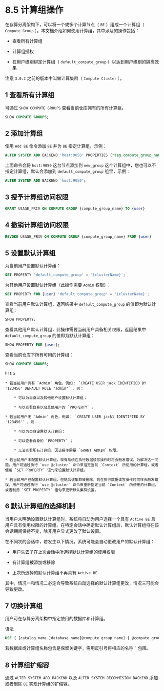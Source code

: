 # 8.5 计算组操作

在存算分离架构下，可以将一个或多个计算节点（ `BE` ）组成一个计算组（ `Compute Group` ）。本文档介绍如何使用计算组，其中涉及的操作包括：

* 查看所有计算组

* 计算组授权

* 在用户级别绑定计算组（ `default_compute_group` ）以达到用户级别的隔离效果

注意 `3.0.2` 之前的版本中叫做计算集群（ `Compute Cluster` ）。

## 1 查看所有计算组

可通过 `SHOW COMPUTE GROUPS` 查看当前仓库拥有的所有计算组。

```sql
SHOW COMPUTE GROUPS;
```

## 2 添加计算组

使用 `Add BE` 命令添加 `BE` 并为 `BE` 指定计算组，示例：

```sql
ALTER SYSTEM ADD BACKEND 'host:9050' PROPERTIES ("tag.compute_group_name" = "new_group");
```

上面命令会将 `host:9050` 这台节点添加到 `new_group` 这个计算组中，您也可以不指定计算组，默认会添加到 `default_compute_group` 组里，示例：

```sql
ALTER SYSTEM ADD BACKEND 'host:9050';
```

## 3 授予计算组访问权限

```sql
GRANT USAGE_PRIV ON COMPUTE GROUP {compute_group_name} TO {user}
```

## 4 撤销计算组访问权限

```sql
REVOKE USAGE_PRIV ON COMPUTE GROUP {compute_group_name} FROM {user}
```

## 5 设置默认计算组

为当前用户设置默认计算组：

```sql
SET PROPERTY 'default_compute_group' = '{clusterName}';
```

为其他用户设置默认计算组（此操作需要 `Admin` 权限）：

```sql
SET PROPERTY FOR {user} 'default_compute_group' = '{clusterName}';
```

查看当前用户默认计算组，返回结果中 `default_compute_group` 的值即为默认计算组：

```sql
SHOW PROPERTY;
```

查看其他用户默认计算组，此操作需要当前用户具备相关权限，返回结果中 `default_compute_group` 的值即为默认计算组：

```sql
SHOW PROPERTY FOR {user};
```

查看当前仓库下所有可用的计算组：

```sql
SHOW COMPUTE GROUPS;
```

!!! tip

    * 若当前用户拥有 `Admin` 角色，例如： `CREATE USER jack IDENTIFIED BY '123456' DEFAULT ROLE "admin"` ，则：

        * 可以为自身以及其他用户设置默认计算组；

        * 可以查看自身以及其他用户的 `PROPERTY` 。

    * 若当前用户无 `Admin` 角色，例如： `CREATE USER jack1 IDENTIFIED BY '123456'` ，则：

        * 可以为自身设置默认计算组；

        * 可以查看自身的 `PROPERTY` ；

        * 无法查看所有计算组，因该操作需要 `GRANT ADMIN` 权限。

    * 若当前用户未配置默认计算组，现有系统在执行数据读写操作时将会触发错误。为解决这一问题，用户可通过执行 `use @cluster` 命令来指定当前 `Context` 所使用的计算组，或者使用 `SET PROPERTY` 语句来设置默认计算组。

    * 若当前用户已配置默认计算组，但随后该集群被删除，则在执行数据读写操作时同样会触发错误。用户可通过执行 `use @cluster` 命令来重新指定当前 `Context` 所使用的计算组，或者利用 `SET PROPERTY` 语句来更新默认集群设置。

## 6 默认计算组的选择机制

当用户未明确设置默认计算组时，系统将自动为用户选择一个具有 `Active BE` 且用户具有使用权限的计算组。在特定会话中确定默认计算组后，默认计算组将在该会话期间保持不变，除非用户显式更改了默认设置。

在不同次的会话中，若发生以下情况，系统可能会自动更改用户的默认计算组：

* 用户失去了在上次会话中所选择默认计算组的使用权限

* 有计算组被添加或移除

* 上次所选择的默认计算组不再具有 `Active BE`

其中，情况一和情况二必定会导致系统自动选择的默认计算组更改，情况三可能会导致更改。

## 7 切换计算组

用户可在存算分离架构中指定使用的数据库和计算组。

语法

```sql
USE { [catalog_name.]database_name[@compute_group_name] | @compute_group_name }
```

若数据库或计算组名称包含是保留关键字，需用反引号将相应的名称 ``` ` ``` 包围。

## 8 计算组扩缩容

通过 `ALTER SYSTEM ADD BACKEND` 以及 `ALTER SYSTEM DECOMMISION BACKEND` 添加或者删除 `BE` 实现计算组的扩缩容。
